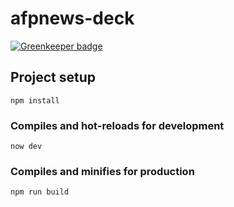 # afpnews-deck

[![Greenkeeper badge](https://badges.greenkeeper.io/julesbonnard/afpnews-deck.svg)](https://greenkeeper.io/)

## Project setup
```
npm install
```

### Compiles and hot-reloads for development
```
now dev
```

### Compiles and minifies for production
```
npm run build
```
